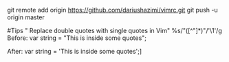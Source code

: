 
git remote add origin https://github.com/dariushazimi/vimrc.git
git push -u origin master

#Tips
" Replace double quotes with single quotes in Vim"
%s/\"\([^"]*\)\"/'\1'/g
Before: var string = "This is inside some quotes";

After: var string = 'This is inside some quotes';]
